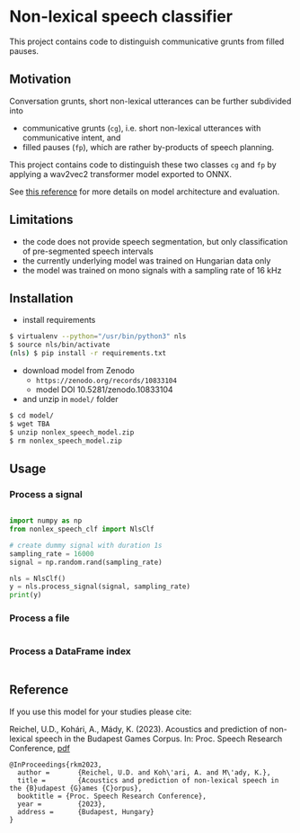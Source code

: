 # Non-lexical speech classifier

This project contains code to distinguish communicative grunts from filled pauses.

## Motivation

Conversation grunts, short non-lexical utterances can be further subdivided into
* communicative grunts (`cg`), i.e. short non-lexical utterances with communicative intent, and
* filled pauses (`fp`), which are rather by-products of speech planning.

This project contains code to distinguish these two classes `cg` and `fp` by applying a wav2vec2 transformer model exported to ONNX.

See [this reference](http://real.mtak.hu/159991/1/beszkut_speechresearch_2023_proceedings.pdf#page=91) for more details on model architecture and evaluation.

## Limitations

* the code does not provide speech segmentation, but only classification of pre-segmented speech intervals
* the currently underlying model was trained on Hungarian data only
* the model was trained on mono signals with a sampling rate of 16 kHz

## Installation

* install requirements

```bash
$ virtualenv --python="/usr/bin/python3" nls
$ source nls/bin/activate
(nls) $ pip install -r requirements.txt
```

* download model from Zenodo
    * `https://zenodo.org/records/10833104`
    * model DOI 10.5281/zenodo.10833104
* and unzip in `model/` folder

```bash
$ cd model/
$ wget TBA
$ unzip nonlex_speech_model.zip
$ rm nonlex_speech_model.zip
```

## Usage

### Process a signal

```python

import numpy as np
from nonlex_speech_clf import NlsClf

# create dummy signal with duration 1s
sampling_rate = 16000
signal = np.random.rand(sampling_rate)

nls = NlsClf()
y = nls.process_signal(signal, sampling_rate)
print(y)
```

### Process a file

```python
```

### Process a DataFrame index

```python
```


## Reference

If you use this model for your studies please cite:

Reichel, U.D., Kohári, A., Mády, K. (2023). Acoustics and prediction of non-lexical speech in the Budapest Games Corpus. In: Proc. Speech Research Conference, [pdf](http://real.mtak.hu/159991/1/beszkut_speechresearch_2023_proceedings.pdf#page=91)

```
@InProceedings{rkm2023,
  author =       {Reichel, U.D. and Koh\'ari, A. and M\'ady, K.},
  title =        {Acoustics and prediction of non-lexical speech in the {B}udapest {G}ames {C}orpus},
  booktitle = {Proc. Speech Research Conference},
  year =         {2023},
  address =      {Budapest, Hungary}
}
```

